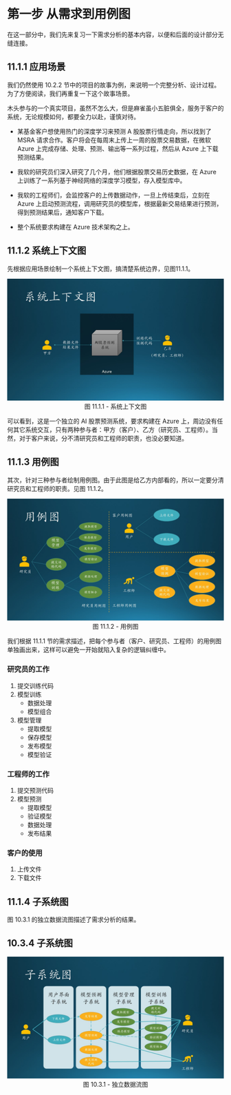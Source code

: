 # 第一步 从需求到用例图

在这一部分中，我们先来复习一下需求分析的基本内容，以便和后面的设计部分无缝连接。

## 11.1.1 应用场景

我们仍然使用 10.2.2 节中的项目的故事为例，来说明一个完整分析、设计过程。为了方便阅读，我们再重复一下这个故事场景。

木头参与的一个真实项目，虽然不怎么大，但是麻雀虽小五脏俱全，服务于客户的系统，无论规模如何，都要全力以赴，谨慎对待。

- 某基金客户想使用热门的深度学习来预测 A 股股票行情走向，所以找到了 MSRA 请求合作。客户将会在每周末上传上一周的股票交易数据，在微软 Azure 上完成存储、处理、预测、输出等一系列过程，然后从 Azure 上下载预测结果。

- 我软的研究员们深入研究了几个月，他们根据股票交易历史数据，在 Azure 上训练了一系列基于神经网络的深度学习模型，存入模型库中。

- 我软的工程师们，会监控客户的上传数据动作，一旦上传结束后，立刻在 Azure 上启动预测流程，调用研究员的模型库，根据最新交易结果进行预测，得到预测结果后，通知客户下载。

- 整个系统要求构建在 Azure 技术架构之上。


## 11.1.2 系统上下文图

先根据应用场景绘制一个系统上下文图，搞清楚系统边界，见图11.1.1。

<div align="center">
<img src="Images/Slide3.JPG"/>
图 11.1.1 - 系统上下文图
</div>

可以看到，这是一个独立的 AI 股票预测系统，要求构建在 Azure 上，周边没有任何其它系统交互，只有两种参与者：甲方（客户）、乙方（研究员、工程师）。当然，对于客户来说，分不清研究员和工程师的职责，也没必要知道。

## 11.1.3 用例图

其次，针对三种参与者绘制用例图。由于此图是给乙方内部看的，所以一定要分清研究员和工程师的职责。见图 11.1.2。

<div align="center">
<img src="Images/Slide4.JPG"/>
图 11.1.2 - 用例图
</div>

我们根据 11.1.1 节的需求描述，把每个参与者（客户、研究员、工程师）的用例图单独画出来，这样可以避免一开始就陷入复杂的逻辑纠缠中。

### 研究员的工作

1. 提交训练代码
2. 模型训练
   - 数据处理
   - 模型组合
3. 模型管理
   - 提取模型
   - 保存模型
   - 发布模型
   - 模型验证

### 工程师的工作

1. 提交预测代码
2. 模型预测
   - 提取模型
   - 验证模型
   - 数据处理
   - 发布结果

### 客户的使用

1. 上传文件
2. 下载文件

## 11.1.4 子系统图

图 10.3.1 的独立数据流图描述了需求分析的结果。
## 10.3.4 子系统图
<div align="center">
<img src="Images/Slide5.JPG"/>
图 10.3.1 - 独立数据流图
</div>

